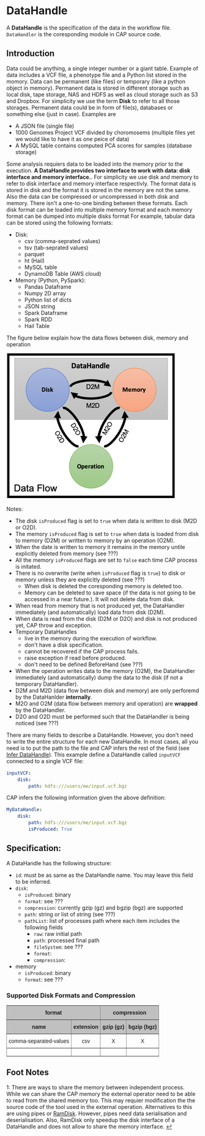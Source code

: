 # DataHandle
A **DataHandle** is the specification of the data in the workflow file.
`DataHandler` is the coresponding module in CAP source code. 

## Introduction

Data could be anything, a single integer number or a giant table.
Example of data includes a VCF file, a phenotype file and a Python list stored in the momory.
Data can be permanent (like files) or temporary (like a python object in memory).
Permanent data is stored in different storage such as local disk, tape storage, NAS and HDFS as well as cloud storage such as S3 and Dropbox.
For simplicity we use the term **Disk** to refer to all those storages.
Permanent data could be in form of file(s), databases or something else (just in case).
Examples are
- A JSON file (single file)
- 1000 Genomes Project VCF divided by choromosems (multiple files yet we would like to have it as one peice of data)
- A MySQL table contains computed PCA scores for samples (database storage)

Some analysis requiers data to be loaded into the memory prior to the execution.
**A DataHandle provides two interface to work with data: disk interface and memory interface.**.
For simplicity we use disk and memory to refer to disk interface and memory interface respectivly.
The format data is stored in disk and the format it is stored in the memory are not the same.
Also the data can be compressed or uncompressed in both disk and memory.
There isn't a one-to-one binding between these formats.
Each disk format can be loaded into multiple memory format and each memory format can be dumped into multiple disks format
For example, tabular data can be stored using the following formats:
- Disk:
    - csv (comma-seprated values)
    - tsv (tab-seprated values)
    - parquet
    - ht (Hail)
    - MySQL table
    - DynamoDB Table (AWS cloud)
- Memory (Python, PySpark):
    - Pandas Dataframe
    - Numpy 2D array
    - Python list of dicts
    - JSON string
    - Spark Dataframe
    - Spark RDD
    - Hail Table

The figure below explain how the data flows between disk, memory and operation

![Data Flow](../Figures/DataFlow.png)

Notes:
- The disk `isProduced` flag is set to `true` when data is written to disk (M2D or O2D).
- The memory `isProduced` flag is set to `true` when data is loaded from disk to memory (D2M) or written to memory by an operation (O2M).
- When the date is written to memory it remains in the memory untile explicitly deleted from memory (see ???)
- All the memory `isProduced` flags are set to `false` each time CAP process is initated.
- There is no overwrite (write when `isProduced` flag is `true`) to disk or memory unless they are explicitly deleted (see ???)
    - When disk is deleted the coresponding memory is deleted too.
    - Memory can be deleted to save space (if the data is not going to be accessed in a near future.). It will not delete data from disk.
- When read from memory that is not produced yet, the DataHandler immediately (and automatically) load data from disk (D2M).
- When data is read from the disk (D2M or D2O) and disk is not produced yet, CAP throw and exception.
- Temporary DataHandles
    - live in the memory during the execution of workflow.
    - don't have a disk specification.
    - cannot be recovered if the CAP process fails.
    - raise exception if read before produced.
    - don't need to be defined BeforeHand (see ???)
- When the operation writes data to the memory (O2M), the DataHandler immediately (and automatically) dump the data to the disk (if not a temporary DataHandler).
- D2M and M2D (data flow between disk and memory) are only perforemd by the DataHanlder **internally**.
- M2O and O2M (data flow between memory and operation) are **wrapped** by the DataHandler.
- D2O and O2D must be performed such that the DataHandler is being noticed (see ???)


There are many fields to describe a DataHandle.
However, you don't need to write the entire structure for each new DataHandle.
In most cases, all you need is to put the path to the file and CAP infers the rest of the field (see [Infer DataHandle](InferDataHandle.md)).
This example define a DataHandle called `inputVCF` connected to a single VCF file:
```yaml
inputVCF:
    disk:
        path: hdfs:///users/me/input.vcf.bgz
```

CAP infers the following information given the above definition:
```yaml
MyDataHandle:
    disk:
        path: hdfs:///users/me/input.vcf.bgz
        isProduced: True
```

## Specification:
A DataHandle has the following structure:
- `id`: must be as same as the DataHandle name. You may leave this field to be inferred.
- `disk`:
    - `isProduced`: binary
    - `format`: see ???
    - `compression`: currently gzip (gz) and bgzip (bgz) are supported
    - `path`: string or list of string (see ???)
    - `pathList`: list of processes path where each item includes the following fields
        - `raw`: raw initial path
        - `path`: processed final path
        - `fileSystem`: see ???
        - `format`:
        - `compression`:
- memory
    - `isProduced`: binary
    - `format`: see ???


### Supported Disk Formats and Compression

<style type="text/css">
.tg  {border-collapse:collapse;border-spacing:0;}
.tg td{border-color:black;border-style:solid;border-width:1px;font-family:Arial, sans-serif;font-size:14px;
  overflow:hidden;padding:10px 5px;word-break:normal;}
.tg th{border-color:black;border-style:solid;border-width:1px;font-family:Arial, sans-serif;font-size:14px;
  font-weight:normal;overflow:hidden;padding:10px 5px;word-break:normal;}
.tg .tg-zlqz{background-color:#c0c0c0;border-color:inherit;font-weight:bold;text-align:center;vertical-align:top}
.tg .tg-c3ow{border-color:inherit;text-align:center;vertical-align:top}
</style>
<table class="tg">
<tbody>
  <tr>
    <td class="tg-zlqz" colspan="2">format</td>
    <td class="tg-zlqz" colspan="2">compression</td>
  </tr>
  <tr>
    <td class="tg-zlqz">name</td>
    <td class="tg-zlqz">extension</td>
    <td class="tg-zlqz">gzip (gz)</td>
    <td class="tg-zlqz">bgzip (bgz)</td>
  </tr>
  <tr>
    <td class="tg-c3ow">comma-separated-values</td>
    <td class="tg-c3ow">csv</td>
    <td class="tg-c3ow">X</td>
    <td class="tg-c3ow">X</td>
  </tr>
  <tr>
    <td class="tg-c3ow"></td>
    <td class="tg-c3ow"></td>
    <td class="tg-c3ow"></td>
    <td class="tg-c3ow"></td>
  </tr>
</tbody>
</table>

## Foot Notes
<a name="fn_shared_mem">1</a>: There are ways to share the memory between independent process. While we can share the CAP memory the external operator need to be able to read from the shared memory too. This may requier modification the the source code of the tool used in the external operation. Alternatives to this are using pipes or [RamDisk](https://en.wikipedia.org/wiki/RAM_drive). However, pipes need data serialisation and deserialisation. Also, RamDisk only speedup the disk interface of a DataHandle and does not allow to share the memory interface. [↩](#ret_shared_mem)

